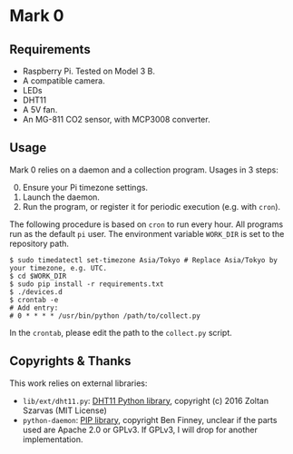 Mark 0
======

Requirements
------------

* Raspberry Pi. Tested on Model 3 B.
* A compatible camera.
* LEDs
* DHT11
* A 5V fan.
* An MG-811 CO2 sensor, with MCP3008 converter.

Usage
-----

Mark 0 relies on a daemon and a collection program. Usages in 3 steps:

0. Ensure your Pi timezone settings.
1. Launch the daemon.
2. Run the program, or register it for periodic execution (e.g. with `cron`).

The following procedure is based on `cron` to run every hour. All programs run as the default `pi` user. The environment variable `WORK_DIR` is set to the repository path.

    $ sudo timedatectl set-timezone Asia/Tokyo # Replace Asia/Tokyo by your timezone, e.g. UTC.
    $ cd $WORK_DIR
    $ sudo pip install -r requirements.txt
    $ ./devices.d
    $ crontab -e
    # Add entry:
    # 0 * * * * /usr/bin/python /path/to/collect.py

In the `crontab`, please edit the path to the `collect.py` script.


Copyrights & Thanks
-------------------

This work relies on external libraries:

* `lib/ext/dht11.py`: [DHT11 Python library](https://github.com/szazo/DHT11_Python), copyright (c) 2016 Zoltan Szarvas (MIT License)
* `python-daemon`: [PIP library](https://pypi.python.org/pypi/python-daemon/), copyright Ben Finney, unclear if the parts used are Apache 2.0 or GPLv3. If GPLv3, I will drop for another implementation.
